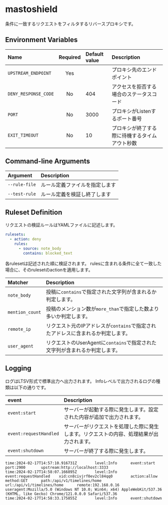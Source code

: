 # mastoshield

条件に一致するリクエストをフィルタするリバースプロキシです。

## Environment Variables

|Name|Required|Default value|Description|
|:--|:--:|:--|:--|
|`UPSTREAM_ENDPOINT`|Yes||プロキシ先のエンドポイント|
|`DENY_RESPONSE_CODE`|No|404|アクセスを拒否する場合のステータスコード|
|`PORT`|No|3000|プロキシがListenするポート番号|
|`EXIT_TIMEOUT`|No|10|プロキシが終了する際に待機するタイムアウト秒数|

## Command-line Arguments

|Argument|Description|
|:--|:--|
|`--rule-file`|ルール定義ファイルを指定します|
|`--test-rule`|ルール定義を検証し終了します|

## Ruleset Definition

リクエストの検証ルールはYAMLファイルに記述します。

```yaml
rulesets:
  - action: deny
    rules:
      - source: note_body
        contains: blocked_text
```

各rulesetは記述された順に検証されます。
rulesに含まれる条件に全て一致した場合に、そのrulesetのactionを適用します。

|Matcher|Description|
|:--|:--|
|`note_body`|投稿に`contains`で指定された文字列が含まれるか判定します。|
|`mention_count`|投稿のメンション数が`more_than`で指定した数より多いか判定します。|
|`remote_ip`|リクエスト元のIPアドレスが`contains`で指定されたアドレスに含まれるか判定します。|
|`user_agent`|リクエストのUserAgentに`contains`で指定された文字列が含まれるか判定します。|

## Logging

ログはLTSV形式で標準出力へ出力されます。
Infoレベルで出力されるログの種類は以下の通りです。

|event|Description|
|:--|:--|
|`event:start`|サーバーが起動する際に発生します。設定された内容が追加で出力されます。|
|`event:requestHandled`|サーバーがリクエストを処理した際に発生します。リクエストの内容、処理結果が出力されます。|
|`event:shutdown`|サーバーが終了する際に発生します。|

```
time:2024-02-17T14:57:10.916731Z        level:Info      event:start     port:2900       upstream:http://localhost:3333
time:2024-02-17T14:58:07.166895Z        level:Info      event:requestHandled    xid:cn8civjrf0ev2cl84qq0        action:allow    method:GET      path:/api/v1/timelines/home     url:/api/v1/timelines/home      remote:192.168.0.16       useragent:Mozilla/5.0 (Windows NT 10.0; Win64; x64) AppleWebKit/537.36 (KHTML, like Gecko) Chrome/121.0.0.0 Safari/537.36
time:2024-02-17T14:58:33.175855Z        level:Info      event:shutdown
```
